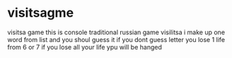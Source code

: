 # visitsagme
visitsa game
this is console traditional russian game visilitsa
i make up one word from list and you shoul guess it
if you dont guess letter  you lose 1 life from 6 or 7
if you lose all your life ypu will be hanged
